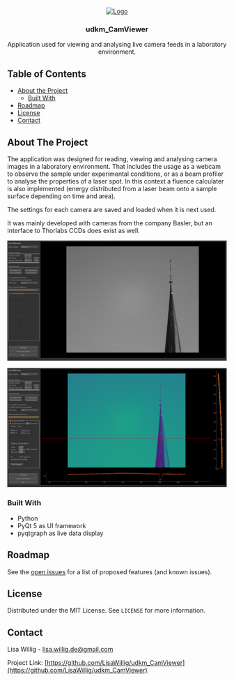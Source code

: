 <!-- PROJECT SHIELDS -->
<!--
*** I'm using markdown "reference style" links for readability.
*** Reference links are enclosed in brackets [ ] instead of parentheses ( ).
*** See the bottom of this document for the declaration of the reference variables
*** for contributors-url, forks-url, etc. This is an optional, concise syntax you may use.
*** https://www.markdownguide.org/basic-syntax/#reference-style-links
-->
<!--
[![Contributors][contributors-shield]][contributors-url]
[![Forks][forks-shield]][forks-url]
[![Stargazers][stars-shield]][stars-url]
[![Issues][issues-shield]][issues-url]
[![MIT License][license-shield]][license-url]
[![LinkedIn][linkedin-shield]][linkedin-url]
-->

<!-- PROJECT LOGO -->
<br />
<p align="center">
  <a href="https://github.com/LisaWillig/udkm_CamViewer">
    <img src="GUI/Icons/beamstab.png" alt="Logo" width="80" height="80">
  </a>
  <h3 align="center">udkm_CamViewer</h3>
  <p align="center">
    Application used for viewing and analysing live camera feeds in a laboratory environment. 

<!-- TABLE OF CONTENTS -->
## Table of Contents

* [About the Project](#about-the-project)
  * [Built With](#built-with)
* [Roadmap](#roadmap)
* [License](#license)
* [Contact](#contact)

<!-- ABOUT THE PROJECT -->
## About The Project



The application was designed for reading, viewing and analysing camera images in a laboratory environment. That includes the usage as a webcam to observe the sample under experimental conditions, or as a beam profiler to analyse the properties of a laser spot. In this context a fluence calculater is also implemented (energy distributed from a laser beam onto a sample surface depending on time and area).

The settings for each camera are saved and loaded when it is next used.

It was mainly developed with cameras from the company Basler, but an interface to Thorlabs CCDs does exist as well.

![Application Cam Screenshot][cam-screenshot]

![Application Analysis Screenshot][analysis-screenshot]

### Built With

* Python 
* PyQt 5 as UI framework
* pyqtgraph as live data display


<!-- GETTING STARTED 
## Getting Started
To get a local copy up and running follow these simple steps.
### Prerequisites
This is an example of how to list things you need to use the software and how to install them.
* npm
```sh
npm install npm@latest -g
```
### Installation
1. Clone the repo
```sh
git clone https://github.com/LisaWillig/udkm_CamViewer.git
```
2. Install NPM packages
```sh
npm install
```
<!-- USAGE EXAMPLES 
## Usage
Use this space to show useful examples of how a project can be used. Additional screenshots, code examples and demos work well in this space. You may also link to more resources.
_For more examples, please refer to the [Documentation](https://example.com)_
-->

<!-- ROADMAP -->
## Roadmap

See the [open issues](https://github.com/LisaWillig/udkm_CamViewer/issues) for a list of proposed features (and known issues).


<!-- LICENSE -->
## License

Distributed under the MIT License. See `LICENSE` for more information.


<!-- CONTACT -->
## Contact

Lisa Willig - lisa.willig.de@gmail.com

Project Link: [https://github.com/LisaWillig/udkm_CamViewer](https://github.com/LisaWillig/udkm_CamViewer)



<!-- MARKDOWN LINKS & IMAGES -->
<!-- https://www.markdownguide.org/basic-syntax/#reference-style-links 
[contributors-shield]: https://img.shields.io/github/contributors/othneildrew/Best-README-Template.svg?style=flat-square
[contributors-url]: https://github.com/othneildrew/Best-README-Template/graphs/contributors
[forks-shield]: https://img.shields.io/github/forks/othneildrew/Best-README-Template.svg?style=flat-square
[forks-url]: https://github.com/othneildrew/Best-README-Template/network/members
[stars-shield]: https://img.shields.io/github/stars/othneildrew/Best-README-Template.svg?style=flat-square
[stars-url]: https://github.com/othneildrew/Best-README-Template/stargazers
[issues-shield]: https://img.shields.io/github/issues/othneildrew/Best-README-Template.svg?style=flat-square
[issues-url]: https://github.com/othneildrew/Best-README-Template/issues
[license-shield]: https://img.shields.io/github/license/othneildrew/Best-README-Template.svg?style=flat-square
[license-url]: https://github.com/othneildrew/Best-README-Template/blob/master/LICENSE.txt-->
[linkedin-shield]: https://img.shields.io/badge/-LinkedIn-black.svg?style=flat-square&logo=linkedin&colorB=555
[linkedin-url]: https://linkedin.com/in/LisaWillig
[cam-screenshot]: images/CamUse.png
[analysis-screenshot]: images/ProfilerUse.png
